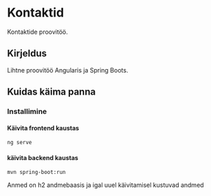 # Kontaktid

Kontaktide proovitöö.

## Kirjeldus

Lihtne proovitöö Angularis ja Spring Boots.

## Kuidas käima panna


### Installimine

#### Käivita frontend kaustas
```
ng serve
```
#### käivita backend kaustas
```
mvn spring-boot:run
```

Anmed on h2 andmebaasis ja igal uuel käivitamisel kustuvad andmed

